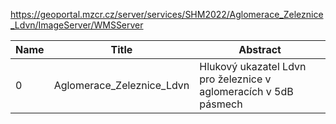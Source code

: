 https://geoportal.mzcr.cz/server/services/SHM2022/Aglomerace_Zeleznice_Ldvn/ImageServer/WMSServer

|Name|Title|Abstract|
|--|--|--|
|0|Aglomerace_Zeleznice_Ldvn|Hlukový ukazatel Ldvn pro železnice v aglomeracích v 5dB pásmech|
